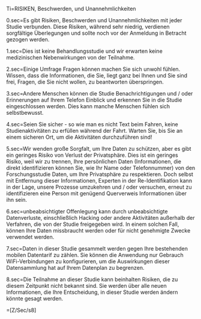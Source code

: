 Ti=RISIKEN, Beschwerden, und Unannehmlichkeiten

0.sec=Es gibt Risiken, Beschwerden und Unannehmlichkeiten mit jeder Studie verbunden. Diese Risiken, während sehr niedrig, verdienen sorgfältige Überlegungen und sollte noch vor der Anmeldung in Betracht gezogen werden.

1.sec=Dies ist keine Behandlungsstudie und wir erwarten keine medizinischen Nebenwirkungen von der Teilnahme.

2.sec=Einige Umfrage Fragen können machen Sie sich unwohl fühlen. Wissen, dass die Informationen, die Sie, liegt ganz bei Ihnen und Sie sind frei, Fragen, die Sie nicht wollen, zu beantworten überspringen.

3.sec=Andere Menschen können die Studie Benachrichtigungen und / oder Erinnerungen auf Ihrem Telefon Einblick und erkennen Sie in die Studie eingeschlossen werden. Dies kann manche Menschen fühlen sich selbstbewusst.

4.sec=Seien Sie sicher - so wie man es nicht Text beim Fahren, keine Studienaktivitäten zu erfüllen während der Fahrt. Warten Sie, bis Sie an einem sicheren Ort, um die Aktivitäten durchzuführen sind!

5.sec=Wir wenden große Sorgfalt, um Ihre Daten zu schützen, aber es gibt ein geringes Risiko von Verlust der Privatsphäre. Dies ist ein geringes Risiko, weil wir zu trennen, Ihre persönlichen Daten (Informationen, die direkt identifizieren können Sie, wie Ihr Name oder Telefonnummer) von den Forschungsstudie Daten, um Ihre Privatsphäre zu respektieren. Doch selbst mit Entfernung dieser Informationen, Experten in der Re-Identifikation kann in der Lage, unsere Prozesse umzukehren und / oder versuchen, erneut zu identifizieren eine Person mit genügend Querverweis Informationen über ihn sein.

6.sec=unbeabsichtigter Offenlegung kann durch unbeabsichtigte Datenverluste, einschließlich Hacking oder andere Aktivitäten außerhalb der Verfahren, die von der Studie freigegeben wird. In einem solchen Fall, können Ihre Daten missbraucht werden oder für nicht genehmigte Zwecke verwendet werden.

7.sec=Daten in dieser Studie gesammelt werden gegen Ihre bestehenden mobilen Datentarif zu zählen. Sie können die Anwendung nur Gebrauch WiFi-Verbindungen zu konfigurieren, um die Auswirkungen dieser Datensammlung hat auf Ihrem Datenplan zu begrenzen.

8.sec=Die Teilnahme an dieser Studie kann beinhalten Risiken, die zu diesem Zeitpunkt nicht bekannt sind. Sie werden über alle neuen Informationen, die Ihre Entscheidung, in dieser Studie werden ändern könnte gesagt werden.

=[Z/Sec/s8]
